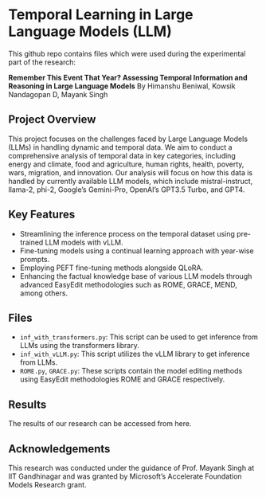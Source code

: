 # Temporal Learning in Large Language Models (LLM)

This github repo contains files which were used during the experimental part of the research:

**Remember This Event That Year? Assessing Temporal Information and Reasoning in Large Language Models**
By Himanshu Beniwal, Kowsik Nandagopan D, Mayank Singh

## Project Overview

This project focuses on the challenges faced by Large Language Models (LLMs) in handling dynamic and temporal data. We aim to conduct a comprehensive analysis of temporal data in key categories, including energy and climate, food and agriculture, human rights, health, poverty, wars, migration, and innovation. Our analysis will focus on how this data is handled by currently available LLM models, which include mistral-instruct, llama-2, phi-2, Google’s Gemini-Pro, OpenAI’s GPT3.5 Turbo, and GPT4.

## Key Features

- Streamlining the inference process on the temporal dataset using pre-trained LLM models with vLLM.
- Fine-tuning models using a continual learning approach with year-wise prompts.
- Employing PEFT fine-tuning methods alongside QLoRA.
- Enhancing the factual knowledge base of various LLM models through advanced EasyEdit methodologies such as ROME, GRACE, MEND, among others.

## Files

- `inf_with_transformers.py`: This script can be used to get inference from LLMs using the transformers library.
- `inf_with_vLLM.py`: This script utilizes the vLLM library to get inference from LLMs.
- `ROME.py`, `GRACE.py`: These scripts contain the model editing methods using EasyEdit methodologies ROME and GRACE respectively.

## Results

The results of our research can be accessed from here.

## Acknowledgements

This research was conducted under the guidance of Prof. Mayank Singh at IIT Gandhinagar and was granted by Microsoft’s Accelerate Foundation Models Research grant.

